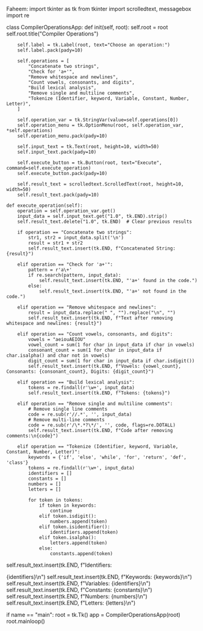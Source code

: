 Faheem:
import tkinter as tk 
from tkinter import scrolledtext, messagebox 
import re 
 
class CompilerOperationsApp: 
    def init(self, root): 
        self.root = root 
        self.root.title("Compiler Operations") 
         
        self.label = tk.Label(root, text="Choose an operation:") 
        self.label.pack(pady=10) 
 
        self.operations = [ 
            "Concatenate two strings", 
            "Check for 'a+'", 
            "Remove whitespace and newlines", 
            "Count vowels, consonants, and digits", 
            "Build lexical analysis", 
            "Remove single and multiline comments", 
            "Tokenize (Identifier, keyword, Variable, Constant, Number, Letter)", 
        ] 
 
        self.operation_var = tk.StringVar(value=self.operations[0]) 
        self.operation_menu = tk.OptionMenu(root, self.operation_var, *self.operations) 
        self.operation_menu.pack(pady=10) 
 
        self.input_text = tk.Text(root, height=10, width=50) 
        self.input_text.pack(pady=10) 
 
        self.execute_button = tk.Button(root, text="Execute", command=self.execute_operation) 
        self.execute_button.pack(pady=10) 
 
        self.result_text = scrolledtext.ScrolledText(root, height=10, width=50) 
        self.result_text.pack(pady=10) 
 
    def execute_operation(self): 
        operation = self.operation_var.get() 
        input_data = self.input_text.get("1.0", tk.END).strip() 
        self.result_text.delete("1.0", tk.END)  # Clear previous results 
 
        if operation == "Concatenate two strings": 
            str1, str2 = input_data.split('\n') 
            result = str1 + str2 
            self.result_text.insert(tk.END, f"Concatenated String: {result}") 
 
        elif operation == "Check for 'a+'": 
            pattern = r'a\+' 
            if re.search(pattern, input_data): 
                self.result_text.insert(tk.END, "'a+' found in the code.") 
            else: 
                self.result_text.insert(tk.END, "'a+' not found in the code.") 
 
        elif operation == "Remove whitespace and newlines": 
            result = input_data.replace(" ", "").replace("\n", "") 
            self.result_text.insert(tk.END, f"Text after removing whitespace and newlines: {result}") 
 
        elif operation == "Count vowels, consonants, and digits": 
            vowels = "aeiouAEIOU" 
            vowel_count = sum(1 for char in input_data if char in vowels) 
            consonant_count = sum(1 for char in input_data if char.isalpha() and char not in vowels) 
            digit_count = sum(1 for char in input_data if char.isdigit()) 
            self.result_text.insert(tk.END, f"Vowels: {vowel_count}, Consonants: {consonant_count}, Digits: {digit_count}") 
 
        elif operation == "Build lexical analysis": 
            tokens = re.findall(r'\w+', input_data) 
            self.result_text.insert(tk.END, f"Tokens: {tokens}") 
 
        elif operation == "Remove single and multiline comments": 
            # Remove single line comments 
            code = re.sub(r'//.*', '', input_data) 
            # Remove multi-line comments 
            code = re.sub(r'/\*.*?\*/', '', code, flags=re.DOTALL) 
            self.result_text.insert(tk.END, f"Code after removing comments:\n{code}") 
 
        elif operation == "Tokenize (Identifier, keyword, Variable, Constant, Number, Letter)": 
            keywords = {'if', 'else', 'while', 'for', 'return', 'def', 'class'} 
            tokens = re.findall(r'\w+', input_data) 
            identifiers = [] 
            constants = [] 
            numbers = [] 
            letters = [] 
 
            for token in tokens: 
                if token in keywords: 
                    continue 
                elif token.isdigit(): 
                    numbers.append(token) 
                elif token.isidentifier(): 
                    identifiers.append(token) 
                elif token.isalpha(): 
                    letters.append(token) 
                else: 
                    constants.append(token) 
self.result_text.insert(tk.END, f"Identifiers:

{identifiers}\n") 
            self.result_text.insert(tk.END, f"Keywords: {keywords}\n") 
            self.result_text.insert(tk.END, f"Variables: {identifiers}\n") 
            self.result_text.insert(tk.END, f"Constants: {constants}\n") 
            self.result_text.insert(tk.END, f"Numbers: {numbers}\n") 
            self.result_text.insert(tk.END, f"Letters: {letters}\n") 
 
if name == "main": 
    root = tk.Tk() 
    app = CompilerOperationsApp(root) 
    root.mainloop()
